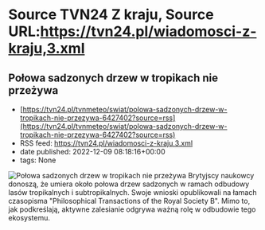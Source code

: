# Source TVN24 Z kraju, Source URL:https://tvn24.pl/wiadomosci-z-kraju,3.xml

## Połowa sadzonych drzew w tropikach nie przeżywa
 - [https://tvn24.pl/tvnmeteo/swiat/polowa-sadzonych-drzew-w-tropikach-nie-przezywa-6427402?source=rss](https://tvn24.pl/tvnmeteo/swiat/polowa-sadzonych-drzew-w-tropikach-nie-przezywa-6427402?source=rss)
 - RSS feed: https://tvn24.pl/wiadomosci-z-kraju,3.xml
 - date published: 2022-12-09 08:18:16+00:00
 - tags: None

<img alt="Połowa sadzonych drzew w tropikach nie przeżywa" src="https://tvn24.pl/tvnmeteo/najnowsze/cdn-zdjecie-l45qcy-lasy-deszczowe-5182834/alternates/LANDSCAPE_1280" />
    Brytyjscy naukowcy donoszą, że umiera około połowa drzew sadzonych w ramach odbudowy lasów tropikalnych i subtropikalnych. Swoje wnioski opublikowali na łamach czasopisma "Philosophical Transactions of the Royal Society B". Mimo to, jak podkreślają, aktywne zalesianie odgrywa ważną rolę w odbudowie tego ekosystemu.
